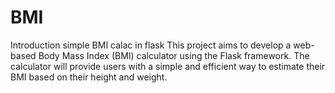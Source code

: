 # BMI

Introduction
simple BMI calac in flask 
This project aims to develop a web-based Body Mass Index (BMI) calculator using the Flask framework. The calculator will provide users with a simple and efficient way to estimate their BMI based on their height and weight.
